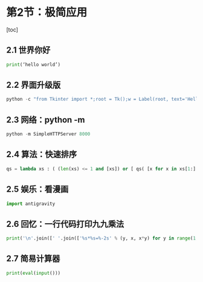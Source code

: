 # 第2节：极简应用

[toc]

## 2.1 世界你好

```python
print(‘hello world’)
```

## 2.2 界面升级版

```python
python -c "from Tkinter import *;root = Tk();w = Label(root, text='Hello！World！'); w.pack(); root.mainloop()”
```

##  2.3 网络：python -m

```python
python -m SimpleHTTPServer 8000
```

## 2.4 算法：快速排序

```python
qs = lambda xs : ( (len(xs) <= 1 and [xs]) or [ qs( [x for x in xs[1:] if x < xs[0]] ) + [xs[0]] + qs( [x for x in xs[1:] if x >= xs[0]] ) ] )[0]
```

## 2.5 娱乐：看漫画

```python
import antigravity 
```

## 2.6 回忆：一行代码打印九九乘法

```python
print('\n'.join([' '.join(['%s*%s=%-2s' % (y, x, x*y) for y in range(1, x+1)]) for x in range(1, 10)]))
```

## 2.7 简易计算器

```python
print(eval(input()))
```





